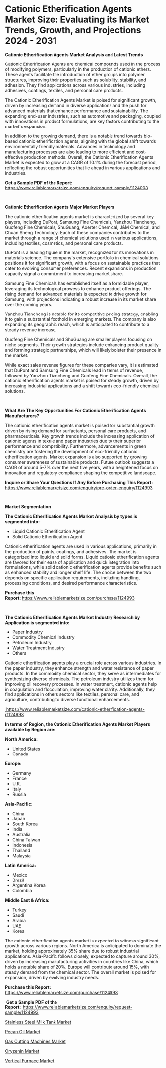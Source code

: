 <p><h1>Cationic Etherification Agents Market Size: Evaluating its Market Trends, Growth, and Projections 2024 - 2031</h1></p><p><strong>Cationic Etherification Agents Market Analysis and Latest Trends</strong></p>
<p><p>Cationic Etherification Agents are chemical compounds used in the process of modifying polymers, particularly in the production of cationic ethers. These agents facilitate the introduction of ether groups into polymer structures, improving their properties such as solubility, stability, and adhesion. They find applications across various industries, including adhesives, coatings, textiles, and personal care products.</p><p>The Cationic Etherification Agents Market is poised for significant growth, driven by increasing demand in diverse applications and the push for advanced materials that enhance performance and sustainability. The expanding end-user industries, such as automotive and packaging, coupled with innovations in product formulations, are key factors contributing to the market's expansion.</p><p>In addition to the growing demand, there is a notable trend towards bio-based cationic etherification agents, aligning with the global shift towards environmentally friendly materials. Advances in technology and manufacturing processes are also leading to more efficient and cost-effective production methods. Overall, the Cationic Etherification Agents Market is expected to grow at a CAGR of 10.1% during the forecast period, reflecting the robust opportunities that lie ahead in various applications and industries.</p></p>
<p><strong>Get a Sample PDF of the Report:&nbsp;</strong> <a href="https://www.reliablemarketsize.com/enquiry/request-sample/1124993?utm_campaign=1103&utm_medium=2&utm_source=Github&utm_content=ia&utm_term=05122024&utm_id=cationic-etherification-agents">https://www.reliablemarketsize.com/enquiry/request-sample/1124993</a></p>
<p>&nbsp;</p>
<p><strong>Cationic Etherification Agents Major Market Players</strong></p>
<p><p>The cationic etherification agents market is characterized by several key players, including DuPont, Samsung Fine Chemicals, Yanzhou Tiancheng, Guofeng Fine Chemicals, ShuGuang, Aoerter Chemical, J&M Chemical, and Chuan Sheng Technology. Each of these companies contributes to the market through a range of chemical solutions used in various applications, including textiles, cosmetics, and personal care products.</p><p>DuPont is a leading figure in the market, recognized for its innovations in materials science. The company's extensive portfolio in chemical solutions positions it for significant growth, with a focus on sustainable practices that cater to evolving consumer preferences. Recent expansions in production capacity signal a commitment to increasing market share.</p><p>Samsung Fine Chemicals has established itself as a formidable player, leveraging its technological prowess to enhance product offerings. The rising demand for advanced materials is expected to drive growth for Samsung, with projections indicating a robust increase in its market share over the coming years.</p><p>Yanzhou Tiancheng is notable for its competitive pricing strategy, enabling it to gain a substantial foothold in emerging markets. The company is also expanding its geographic reach, which is anticipated to contribute to a steady revenue increase.</p><p>Guofeng Fine Chemicals and ShuGuang are smaller players focusing on niche segments. Their growth strategies include enhancing product quality and forming strategic partnerships, which will likely bolster their presence in the market.</p><p>While exact sales revenue figures for these companies vary, it is estimated that DuPont and Samsung Fine Chemicals lead in terms of revenue, followed by Yanzhou Tiancheng and Guofeng Fine Chemicals. Overall, the cationic etherification agents market is poised for steady growth, driven by increasing industrial applications and a shift towards eco-friendly chemical solutions.</p></p>
<p>&nbsp;</p>
<p><strong>What Are The Key Opportunities For Cationic Etherification Agents Manufacturers?</strong></p>
<p><p>The cationic etherification agents market is poised for substantial growth driven by rising demand for surfactants, personal care products, and pharmaceuticals. Key growth trends include the increasing application of cationic agents in textile and paper industries due to their superior performance and compatibility. Furthermore, advancements in green chemistry are fostering the development of eco-friendly cationic etherification agents. Market expansion is also supported by growing consumer awareness of sustainable products. Future outlook suggests a CAGR of around 5-7% over the next five years, with a heightened focus on innovation and regulatory compliance shaping the competitive landscape.</p></p>
<p><strong>Inquire or Share Your Questions If Any Before Purchasing This Report:</strong> <a href="https://www.reliablemarketsize.com/enquiry/pre-order-enquiry/1124993?utm_campaign=1103&utm_medium=2&utm_source=Github&utm_content=ia&utm_term=05122024&utm_id=cationic-etherification-agents">https://www.reliablemarketsize.com/enquiry/pre-order-enquiry/1124993</a></p>
<p>&nbsp;</p>
<p><strong>Market Segmentation</strong></p>
<p><strong>The Cationic Etherification Agents Market Analysis by types is segmented into:</strong></p>
<p><ul><li>Liquid Cationic Etherification Agent</li><li>Solid Cationic Etherification Agent</li></ul></p>
<p><p>Cationic etherification agents are used in various applications, primarily in the production of paints, coatings, and adhesives. The market is categorized into liquid and solid forms. Liquid cationic etherification agents are favored for their ease of application and quick integration into formulations, while solid cationic etherification agents provide benefits such as enhanced stability and longer shelf life. The choice between the two depends on specific application requirements, including handling, processing conditions, and desired performance characteristics.</p></p>
<p><strong>Purchase this Report:&nbsp;</strong><a href="https://www.reliablemarketsize.com/purchase/1124993?utm_campaign=1103&utm_medium=2&utm_source=Github&utm_content=ia&utm_term=05122024&utm_id=cationic-etherification-agents">https://www.reliablemarketsize.com/purchase/1124993</a></p>
<p>&nbsp;</p>
<p><strong>The Cationic Etherification Agents Market Industry Research by Application is segmented into:</strong></p>
<p><ul><li>Paper Industry</li><li>Commodity Chemical Industry</li><li>Petroleum Industry</li><li>Water Treatment Industry</li><li>Others</li></ul></p>
<p><p>Cationic etherification agents play a crucial role across various industries. In the paper industry, they enhance strength and water resistance of paper products. In the commodity chemical sector, they serve as intermediates for synthesizing diverse chemicals. The petroleum industry utilizes them for improving oil recovery processes. In water treatment, cationic agents help in coagulation and flocculation, improving water clarity. Additionally, they find applications in others sectors like textiles, personal care, and agriculture, contributing to diverse functional enhancements.</p></p>
<p><a href="https://www.reliablemarketsize.com/cationic-etherification-agents-r1124993?utm_campaign=1103&utm_medium=2&utm_source=Github&utm_content=ia&utm_term=05122024&utm_id=cationic-etherification-agents">&nbsp;https://www.reliablemarketsize.com/cationic-etherification-agents-r1124993</a></p>
<p><strong>In terms of Region, the Cationic Etherification Agents Market Players available by Region are:</strong></p>
<p>
    <p> <strong> North America: </strong>
        <ul>
            <li>United States</li>
            <li>Canada</li>
        </ul>
        </p> 
    <p> <strong> Europe: </strong>
        <ul>
            <li>Germany</li>
            <li>France</li>
            <li>U.K.</li>
            <li>Italy</li>
            <li>Russia</li>
        </ul>
        </p> 
    <p> <strong> Asia-Pacific: </strong>
        <ul>
            <li>China</li>
            <li>Japan</li>
            <li>South Korea</li>
            <li>India</li>
            <li>Australia</li>
            <li>China Taiwan</li>
            <li>Indonesia</li>
            <li>Thailand</li>
            <li>Malaysia</li>
        </ul>
        </p> 
    <p> <strong> Latin America: </strong>
        <ul>
            <li>Mexico</li>
            <li>Brazil</li>
            <li>Argentina Korea</li>
            <li>Colombia</li>
        </ul>
        </p> 
    <p> <strong> Middle East & Africa: </strong>
        <ul>
            <li>Turkey</li>
            <li>Saudi</li>
            <li>Arabia</li>
            <li>UAE</li>
            <li>Korea</li>
        </ul>
    </p>
    </p>
<p><p>The cationic etherification agents market is expected to witness significant growth across various regions. North America is anticipated to dominate the market, holding approximately 35% share due to robust industrial applications. Asia-Pacific follows closely, expected to capture around 30%, driven by increasing manufacturing activities in countries like China, which holds a notable share of 20%. Europe will contribute around 15%, with steady demand from the chemical sector. The overall market is poised for expansion, driven by evolving industry needs.</p></p>
<p><strong>Purchase this Report: </strong><a href="https://www.reliablemarketsize.com/purchase/1124993?utm_campaign=1103&utm_medium=2&utm_source=Github&utm_content=ia&utm_term=05122024&utm_id=cationic-etherification-agents">https://www.reliablemarketsize.com/purchase/1124993</a></p>
<p>&nbsp;<strong>Get a Sample PDF of the Report:&nbsp;&nbsp;</strong><a href="https://www.reliablemarketsize.com/enquiry/request-sample/1124993?utm_campaign=1103&utm_medium=2&utm_source=Github&utm_content=ia&utm_term=05122024&utm_id=cationic-etherification-agents">https://www.reliablemarketsize.com/enquiry/request-sample/1124993</a></p>
<p><strong></strong></p>
<p><p><a href="https://www.linkedin.com/pulse/global-stainless-steel-milk-tank-market-outlook-growth-trends-rbv8f?utm_campaign=1103&utm_medium=2&utm_source=Github&utm_content=ia&utm_term=05122024&utm_id=cationic-etherification-agents">Stainless Steel Milk Tank Market</a></p><p><a href="https://issuu.com/reportprime-2/docs/pecan-oil-market-size-2030.pptx?utm_campaign=1103&utm_medium=2&utm_source=Github&utm_content=ia&utm_term=05122024&utm_id=cationic-etherification-agents">Pecan Oil Market</a></p><p><a href="https://www.linkedin.com/pulse/whats-driving-gas-cutting-machines-market-2024-2031-forecast-6elpf?utm_campaign=1103&utm_medium=2&utm_source=Github&utm_content=ia&utm_term=05122024&utm_id=cationic-etherification-agents">Gas Cutting Machines Market</a></p><p><a href="https://www.linkedin.com/pulse/evaluating-current-future-growth-potential-oryzenin-market-fdcxf?utm_campaign=1103&utm_medium=2&utm_source=Github&utm_content=ia&utm_term=05122024&utm_id=cationic-etherification-agents">Oryzenin Market</a></p><p><a href="https://issuu.com/reportprime-2/docs/vertical-furnace-market-size-2030.pptx?utm_campaign=1103&utm_medium=2&utm_source=Github&utm_content=ia&utm_term=05122024&utm_id=cationic-etherification-agents">Vertical Furnace Market</a></p></p>